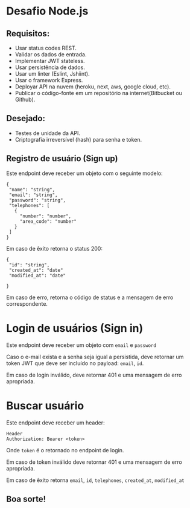 # Desafio Node.js


## Requisitos:

- Usar status codes REST.
- Validar os dados de entrada.
- Implementar JWT stateless.
- Usar persistência de dados.
- Usar um linter (Eslint, Jshiint).
- Usar o framework Express.
- Deployar API na nuvem (heroku, next, aws, google cloud, etc).
- Publicar o código-fonte em um repositório na internet(Bitbucket ou Github).

## Desejado:
 - Testes de unidade da API.
 - Criptografia irreversível (hash) para senha e token.


## Registro de usuário (Sign up)

Este endpoint deve receber um objeto com o seguinte modelo:

```
{
 "name": "string",
 "email": "string",
 "password": "string",
 "telephones": [
   {
     "number": "number",
     "area_code": "number"
   }
 ]
}
```

Em caso de êxito retorna o status 200:

```
{
 "id": "string",
 "created_at": "date"
 "modified_at": "date"
 
}
```

Em caso de erro, retorna o código de status e a mensagem de erro correspondente.

# Login de usuários (Sign in)

Este endpoint deve receber um objeto com `email` e `password`

Caso o e-mail exista e a senha seja igual a persistida, deve retornar um token JWT que deve ser incluído no payload: `email`, `id`.

Em caso de login inválido, deve retornar 401 e uma mensagem de erro apropriada.


# Buscar usuário

Este endpoint deve receber um header:

```
Header
Authorization: Bearer <token>
```

Onde `token` é o retornado no endpoint de login.

Em caso de token inválido deve retornar 401 e uma mensagem de erro apropriada.

Em caso de êxito retorna `email`, `id`, `telephones`, `created_at`, `modified_at`



## Boa sorte!
